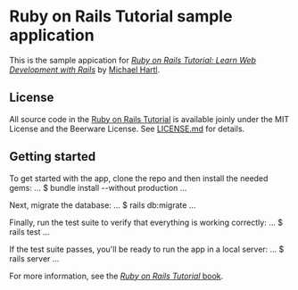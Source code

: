 # Ruby on Rails Tutorial sample application

This is the sample appication for
[*Ruby on Rails Tutorial:
Learn Web Development with Rails*](http://railstutorial.org/)
by [Michael Hartl](http://michaelhartl.com/).

## License

All source code in the [Ruby on Rails Tutorial](http://railstutorial.org/)
is available joinly under the MIT License and the Beerware License. See
[LICENSE.md](LICENSE.md) for details.

## Getting started

To get started with the app, clone the repo and then install the needed gems:
...
$ bundle install --without production
...

Next, migrate the database:
...
$ rails db:migrate
...

Finally, run the test suite to verify that everything is working correctly:
...
$ rails test
...

If the test suite passes, you'll be ready to run the app in a local server:
...
$ rails server
...

For more information, see the
[*Ruby on Rails Tutorial* book](http://www.railstutorial.org/book).

